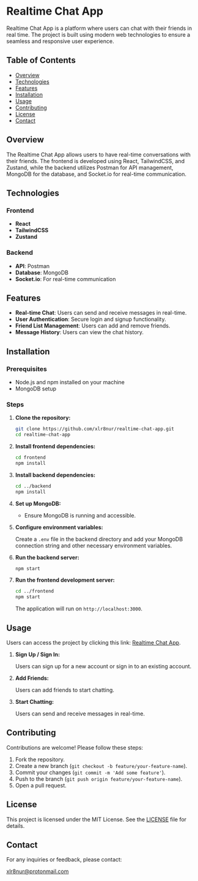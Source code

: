 # Realtime Chat App

Realtime Chat App is a platform where users can chat with their friends in real time. The project is built using modern web technologies to ensure a seamless and responsive user experience.

## Table of Contents

- [Overview](#overview)
- [Technologies](#technologies)
- [Features](#features)
- [Installation](#installation)
- [Usage](#usage)
- [Contributing](#contributing)
- [License](#license)
- [Contact](#contact)

## Overview

The Realtime Chat App allows users to have real-time conversations with their friends. The frontend is developed using React, TailwindCSS, and Zustand, while the backend utilizes Postman for API management, MongoDB for the database, and Socket.io for real-time communication.

## Technologies

### Frontend

- **React**
- **TailwindCSS**
- **Zustand**

### Backend

- **API**: Postman
- **Database**: MongoDB
- **Socket.io**: For real-time communication

## Features

- **Real-time Chat**: Users can send and receive messages in real-time.
- **User Authentication**: Secure login and signup functionality.
- **Friend List Management**: Users can add and remove friends.
- **Message History**: Users can view the chat history.

## Installation

### Prerequisites

- Node.js and npm installed on your machine
- MongoDB setup

### Steps

1. **Clone the repository:**

   ```bash
   git clone https://github.com/xlr8nur/realtime-chat-app.git
   cd realtime-chat-app
   ```

2. **Install frontend dependencies:**

   ```bash
   cd frontend
   npm install
   ```

3. **Install backend dependencies:**

   ```bash
   cd ../backend
   npm install
   ```

4. **Set up MongoDB:**

   - Ensure MongoDB is running and accessible.

5. **Configure environment variables:**

   Create a `.env` file in the backend directory and add your MongoDB connection string and other necessary environment variables.

6. **Run the backend server:**

   ```bash
   npm start
   ```

7. **Run the frontend development server:**

   ```bash
   cd ../frontend
   npm start
   ```

   The application will run on `http://localhost:3000`.

## Usage

Users can access the project by clicking this link: [Realtime Chat App](https://realtime-chat-app-1-veis.onrender.com).

1. **Sign Up / Sign In:**

   Users can sign up for a new account or sign in to an existing account.

2. **Add Friends:**

   Users can add friends to start chatting.

3. **Start Chatting:**

   Users can send and receive messages in real-time.

## Contributing

Contributions are welcome! Please follow these steps:

1. Fork the repository.
2. Create a new branch (`git checkout -b feature/your-feature-name`).
3. Commit your changes (`git commit -m 'Add some feature'`).
4. Push to the branch (`git push origin feature/your-feature-name`).
5. Open a pull request.

## License

This project is licensed under the MIT License. See the [LICENSE](LICENSE) file for details.

## Contact

For any inquiries or feedback, please contact:

xlr8nur@protonmail.com
